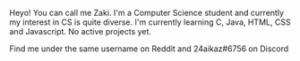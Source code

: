 Heyo! You can call me Zaki. 
I'm a Computer Science student and currently my interest in CS is quite diverse.
I'm currently learning C, Java, HTML, CSS and Javascript.
No active projects yet.

Find me under the same username on Reddit and 24aikaz#6756 on Discord
